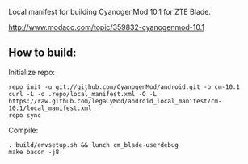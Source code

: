 Local manifest for building CyanogenMod 10.1 for ZTE Blade.

http://www.modaco.com/topic/359832-cyanogenmod-10.1

How to build:
-------------

Initialize repo:

    repo init -u git://github.com/CyanogenMod/android.git -b cm-10.1
    curl -L -o .repo/local_manifest.xml -O -L https://raw.github.com/legaCyMod/android_local_manifest/cm-10.1/local_manifest.xml
    repo sync

Compile:

    . build/envsetup.sh && lunch cm_blade-userdebug
    make bacon -j8

